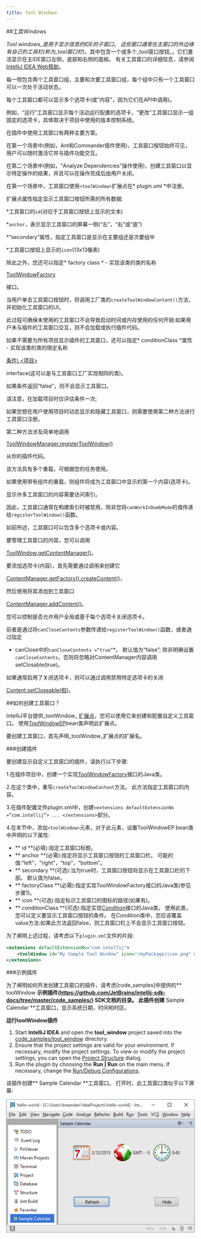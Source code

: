 ```yaml
---
title: Tool Windows
---
```


##工具Windows


_Tool windows_是用于显示信息的IDE的子窗口。
这些窗口通常在主窗口的外边缘有自己的工具栏(称为_tool窗口栏_)，其中包含一个或多个_tool窗口按钮_，它们激活显示在主IDE窗口左侧，底部和右侧的面板。
有关工具窗口的详细信息，请参阅[IntelliJ IDEA Web帮助](https://www.jetbrains.com/idea/help/tool-windows.html)。


每一侧包含两个工具窗口组，主要和次要工具窗口组，每个组中只有一个工具窗口可以一次处于活动状态。


每个工具窗口都可以显示多个选项卡(或“内容”，因为它们在API中调用)。

例如，“运行”工具窗口显示每个活动运行配置的选项卡，“更改”工具窗口显示一组固定的选项卡，具体取决于项目中使用的版本控制系统。


在插件中使用工具窗口有两种主要方案。

在第一个场景中(例如，Ant和Commander插件使用)，工具窗口按钮始终可见，用户可以随时激活它并与插件功能交互。

在第二个场景中(例如，“Analyze Dependencies”操作使用)，创建工具窗口以显示特定操作的结果，并且可以在操作完成后由用户关闭。


在第一个场景中，工具窗口使用`<toolWindow>`扩展点在* plugin.xml *中注册。

扩展点属性指定显示工具窗口按钮所需的所有数据:


*工具窗口的`id`(对应于工具窗口按钮上显示的文本)


*`anchor`，表示显示工具窗口的屏幕一侧(“左”，“右”或“底”)


*“secondary”属性，指定工具窗口是显示在主要组还是次要组中


*工具窗口按钮上显示的`icon`(13x13像素)


除此之外，您还可以指定* factory class *  - 实现该类的类的名称

[ToolWindowFactory](upsource:///platform/platform-api/src/com/intellij/openapi/wm/ToolWindowFactory.java)

接口。

当用户单击工具窗口按钮时，将调用工厂类的`createToolWindowContent()`方法，并初始化工具窗口的UI。

此过程可确保未使用的工具窗口不会导致启动时间或内存使用的任何开销:如果用户未与插件的工具窗口交互，则不会加载或执行插件代码。


如果不需要为所有项目显示插件的工具窗口，还可以指定* conditionClass *属性 - 实现该类的类的限定名称

[条件\ <项目\>](upsource:///platform/util-rt/src/com/intellij/openapi/util/Condition.java)

interface(这可以是与工具窗口工厂实现相同的类)。

如果条件返回“false”，则不会显示工具窗口。

请注意，在加载项目时仅评估条件一次;

如果您想在用户使用项目时动态显示和隐藏工具窗口，则需要使用第二种方法进行工具窗口注册。


第二种方法涉及简单地调用

[ToolWindowManager.registerToolWindow()](upsource:///platform/platform-api/src/com/intellij/openapi/wm/ToolWindowManager.java)

从你的插件代码。

该方法具有多个重载，可根据您的任务使用。

如果使用带有组件的重载，则组件将成为工具窗口中显示的第一个内容(选项卡)。


显示许多工具窗口的内容需要访问索引。

因此，工具窗口通常在构建索引时被禁用，除非您将`canWorkInDumbMode`的值传递给`registerToolWindow()`函数。


如前所述，工具窗口可以包含多个选项卡或内容。

要管理工具窗口的内容，您可以调用

[ToolWindow.getContentManager()](upsource:///platform/platform-api/src/com/intellij/openapi/wm/ToolWindow.java)。

要添加选项卡(内容)，首先需要通过调用来创建它

[ContentManager.getFactory().createContent()](upsource:///platform/platform-api/src/com/intellij/ui/content/ContentManager.java)，

然后使用将其添加到工具窗口

[ContentManager.addContent()](upsource:///platform/platform-api/src/com/intellij/ui/content/ContentManager.java)。


您可以控制是否允许用户全局或基于每个选项卡关闭选项卡。

前者是通过将`canCloseContents`参数传递给`registerToolWindow()`函数，或者通过指定

* canClose中的`canCloseContents =“true”`*。
默认值为“false”;
除非明确设置`canCloseContents`，否则将忽略对ContentManager内容调用setClosable(true)。

如果通常启用了关闭选项卡，则可以通过调用禁用特定选项卡的关闭

[Content.setCloseable(假)](upsource:///platform/platform-api/src/com/intellij/ui/content/Content.java)。


##如何创建工具窗口？


IntelliJ平台提供_toolWindow_ [扩展点](/basics/plugin_structure/plugin_extensions_and_extension_points.md)，您可以使用它来创建和配置自定义工具窗口。
使用[ToolWindowEP](upsource:///platform/platform-api/src/com/intellij/openapi/wm/ToolWindowEP.java)bean类声明此扩展点。


要创建工具窗口，首先声明_toolWindow_扩展点的扩展名。


###创建插件


要创建显示自定义工具窗口的插件，请执行以下步骤:


1.在插件项目中，创建一个实现[ToolWindowFactory](upsource:///platform/platform-api/src/com/intellij/openapi/wm/ToolWindowFactory.java)接口的Java类。

2.在这个类中，重写`createToolWindowContent`方法。
此方法指定工具窗口的内容。

3.在插件配置文件plugin.xml中，创建`<extensions defaultExtensionNs =“com.intellij”> ... </extensions>`部分。

4.在本节中，添加`<toolWindow>`元素，对于此元素，设置ToolWindowEP bean类中声明的以下属性:
    
 -  ** id **(必填):指定工具窗口标题。
    
 -  ** anchor **(必需):指定将显示工具窗口按钮的工具窗口栏。
可能的值:“left”，“right”，“top”，“bottom”。
    
 -  ** secondary **(可选):当为true时，工具窗口按钮将显示在工具窗口栏的下部。
默认值为false。
    
 -  ** factoryClass **(必需):指定实现ToolWindowFactory接口的Java类(参见步骤1)。
    
 -  ** icon **(可选):指定标识工具窗口的图标的路径(如果有)。
    
 -  ** conditionClass **(可选):指定实现[Condition](upsource:///platform/util-rt/src/com/intellij/openapi/util/Condition.java)接口的Java类。
使用此类，您可以定义要显示工具窗口按钮的条件。
在Condition类中，您应该覆盖value方法:如果此方法返回false，则工具窗口栏上不会显示工具窗口按钮。


为了阐明上述过程，请考虑以下`plugin.xml`文件的片段:


```xml
<extensions defaultExtensionNs="com.intellij">
    <toolWindow id="My Sample Tool Window" icon="/myPackage/icon.png" anchor="right" factoryClass="myPackage.MyToolWindowFactory"/>
</extensions>
```

###示例插件


为了阐明如何开发创建工具窗口的插件，请考虑[code_samples]中提供的** toolWindow **示例插件(https://github.com/JetBrains/intellij-sdk-docs/tree/master/code_samples/) 
SDK文档的目录。
此插件创建** Sample Calendar **工具窗口，显示系统日期，时间和时区。


**运行toolWindow插件**


1. Start **IntelliJ IDEA** and open the **tool_window** project saved into the [code_samples/tool_window](https://github.com/JetBrains/intellij-sdk-docs/tree/master/code_samples/tool_window) directory.
2. Ensure that the project settings are valid for your environment. If necessary, modify the project settings.
To view or modify the project settings, you can open the [Project Structure](https://www.jetbrains.com/help/idea/project-structure-dialog.html) dialog.
3. Run the plugin by choosing the **Run | Run** on the main menu.
If necessary, change the [Run/Debug Configurations](https://www.jetbrains.com/help/idea/run-debug-configuration-plugin.html).

该插件创建** Sample Calendar **工具窗口。
打开时，此工具窗口类似于以下屏幕:


![样本日历](img/sample_calendar.png)


